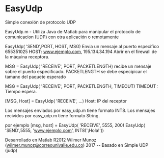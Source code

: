 # EasyUdp
Simple conexión de protocolo UDP

EasyUdp.m - Utiliza Java de Matlab para manipular el protocolo de comunicacion (UDP) con otra aplicación o remotamente
 
EasyUdp( 'SEND',PORT, HOST, MSG) Envia un mensaje al puerto especifico
65535<PORT>1025
HOST: www.ejemplo.com, 195.134.34.194
Abrir en el firewall de la máquina receptora.
 
MSG = EasyUdp( 'RECEIVE', PORT, PACKETLENGTH) recibe un mensaje sobre el puerto especificado. PACKETLENGTH se debe especipicar el tamano del paquete esperado

MSG = EasyUdp( 'RECEIVE', PORT, PACKETLENGTH, TIMEOUT)
TIMEOUT : Tiempo espera.

[MSG, Host] = EasyUdp( 'RECEIVE', ...) 
Host: IP del receptor

Los mensajes enviados por easy_udp.m tiene formato INT8. 
Los mensajes recividos por easy_udp.m tiene formato String.

por ejemplo
  [msg, host] = EasyUdp( 'RECEIVE', 5555, 200)
  EasyUdp( 'SEND',5555, 'www.ejemplo.com', INT8('¡Hola!'))

Desarrollado en Matlab R2012
Wilmer Munoz (wilmer.munoz@correounivalle.edu.co) 2017 -- Basado en Simple UDP (judp)
